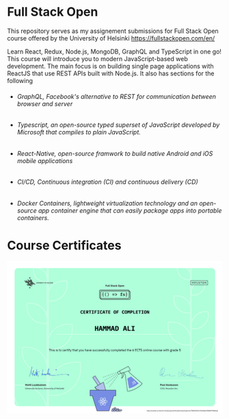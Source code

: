 # Full Stack Open

This repository serves as my assignement submissions for Full Stack Open course offered by the University of Helsinki
https://fullstackopen.com/en/


Learn React, Redux, Node.js, MongoDB, GraphQL and TypeScript in one go! This course will introduce you to modern JavaScript-based web development. The main focus is on building single page applications with ReactJS that use REST APIs built with Node.js. It also has sections for the following


- ###### GraphQL, Facebook's alternative to REST for communication between browser and server
- ###### Typescript, an open-source typed superset of JavaScript developed by Microsoft that compiles to plain JavaScript.
- ###### React-Native, open-source framwork to build native Android and iOS mobile applications
- ###### CI/CD, Continuous integration (CI) and continuous delivery (CD)
- ###### Docker Containers, lightweight virtualization technology and an open-source app container engine that can easily package apps into portable containers.


# Course Certificates
<p align="center"><img height="60%" width="100%" src="./certificates/part0-7.png" alt="FullStack Certificate"></p>
